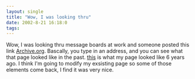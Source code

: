 ```yaml
---
layout: single
title: "Wow, I was looking thru"
date: 2002-8-21 16:18:0
tags: 
---
```


Wow, I was looking thru message boards at work and someone posted this link [Archive.org][1]. Bascally, you type in an address, and you can see what that page looked like in the past. [this][2] is what my page looked like 6 years ago. I think I'm going to modify my exsisting page so some of those elements come back, I find it was very nice.



   [1]: http://archive.org/
   [2]: http://web.archive.org/web/19981206161737/personal.nbnet.nb.ca/greener/
